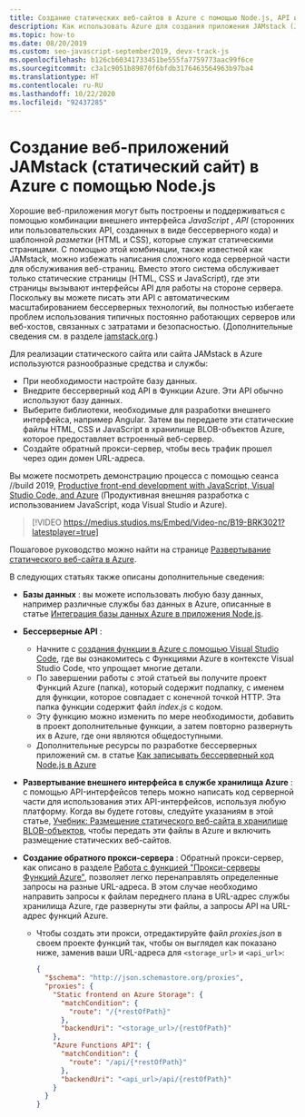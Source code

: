 ```yaml
---
title: Создание статических веб-сайтов в Azure с помощью Node.js, API и разметки
description: Как использовать Azure для создания приложения JAMstack (JavaScript, API и разметка)
ms.topic: how-to
ms.date: 08/20/2019
ms.custom: seo-javascript-september2019, devx-track-js
ms.openlocfilehash: b126cb60341733451be555fa7759773aac99f6ce
ms.sourcegitcommit: c3a1c9051b89870f6bfdb3176463564963b97ba4
ms.translationtype: HT
ms.contentlocale: ru-RU
ms.lasthandoff: 10/22/2020
ms.locfileid: "92437285"
---
```

# <a name="build-jamstack-static-site-web-apps-on-azure-with-nodejs"></a>Создание веб-приложений JAMstack (статический сайт) в Azure с помощью Node.js

Хорошие веб-приложения могут быть построены и поддерживаться с помощью комбинации внешнего интерфейса *JavaScript* , *API* (сторонних или пользовательских API, созданных в виде бессерверного кода) и шаблонной *разметки* (HTML и CSS), которые служат статическими страницами. С помощью этой комбинации, также известной как JAMstack, можно избежать написания сложного кода серверной части для обслуживания веб-страниц. Вместо этого система обслуживает только статические страницы (HTML, CSS и JavaScript), где эти страницы вызывают интерфейсы API для работы на стороне сервера. Поскольку вы можете писать эти API с автоматическим масштабированием бессерверных технологий, вы полностью избегаете проблем использования типичных постоянно работающих серверов или веб-хостов, связанных с затратами и безопасностью. (Дополнительные сведения см. в разделе [jamstack.org](https://jamstack.org/).)

Для реализации статического сайта или сайта JAMstack в Azure используются разнообразные средства и службы:

- При необходимости настройте базу данных.
- Внедрите бессерверный код API в Функции Azure. Эти API обычно используют базу данных.
- Выберите библиотеки, необходимые для разработки внешнего интерфейса, например Angular. Затем вы передаете эти статические файлы HTML, CSS и JavaScript в хранилище BLOB-объектов Azure, которое предоставляет встроенный веб-сервер.
- Создайте обратный прокси-сервер, чтобы весь трафик прошел через один домен URL-адреса.

Вы можете посмотреть демонстрацию процесса с помощью сеанса //build 2019, [Productive front-end development with JavaScript, Visual Studio Code, and Azure](https://azure.microsoft.com/resources/videos/build-2019-productive-front-end-development-with-javascript-visual-studio-code-and-azure/) (Продуктивная внешняя разработка с использованием JavaScript, кода Visual Studio и Azure).

> [!VIDEO https://medius.studios.ms/Embed/Video-nc/B19-BRK3021?latestplayer=true]

Пошаговое руководство можно найти на странице [Развертывание статического веб-сайта в Azure](../tutorial-vscode-static-website-node-01.md).

В следующих статьях также описаны дополнительные сведения:

- **Базы данных** : вы можете использовать любую базу данных, например различные службы баз данных в Azure, описанные в статье [Интеграция базы данных Azure в приложения Node.js](integrate-database.md).
  
- **Бессерверные API** :

  - Начните с [создания функции в Azure с помощью Visual Studio Code](../tutorial-vscode-serverless-node-01.md), где вы ознакомитесь с Функциями Azure в контексте Visual Studio Code, что упрощает многие детали.
  - По завершении работы с этой статьей вы получите проект Функций Azure (папка), который содержит подпапку, с именем для функции, которое совпадает с конечной точкой HTTP. Эта папка функции содержит файл *index.js* с кодом.
  - Эту функцию можно изменить по мере необходимости, добавить в проект дополнительные функции, а затем повторно развернуть их в Azure, где они являются общедоступными.
  - Дополнительные ресурсы по разработке бессерверных приложений см. в статье [Как записывать бессерверный код Node.js в Azure](develop-serverless-apps.md)

- **Развертывание внешнего интерфейса в службе хранилища Azure** : с помощью API-интерфейсов теперь можно написать код серверной части для использования этих API-интерфейсов, используя любую платформу. Когда вы будете готовы, следуйте указаниям в этой статье, [Учебник: Размещение статического веб-сайта в хранилище BLOB-объектов](/azure/storage/blobs/storage-blob-static-website-host), чтобы передать эти файлы в Azure и включить размещение статических веб-сайтов.

- **Создание обратного прокси-сервера** : Обратный прокси-сервер, как описано в разделе [Работа с функцией "Прокси-серверы Функций Azure"](/azure/azure-functions/functions-proxies), позволяет легко перенаправлять определенные запросы на разные URL-адреса. В этом случае необходимо направить запросы к файлам переднего плана в URL-адрес службы хранилища Azure, где развернуты эти файлы, а запросы API на URL-адрес функций Azure.

  - Чтобы создать эти прокси, отредактируйте файл *proxies.json* в своем проекте функций так, чтобы он выглядел как показано ниже, заменив ваши URL-адреса для `<storage_url>` и `<api_url>`:
  
    ```json
    {
      "$schema": "http://json.schemastore.org/proxies",
      "proxies": {
        "Static frontend on Azure Storage": {
          "matchCondition": {
            "route": "/{*restOfPath}"
          },
          "backendUri": "<storage_url>/{restOfPath}"
        },
        "Azure Functions API": {
          "matchCondition": {
            "route": "/api/{*restOfPath}"
          },
          "backendUri": "<api_url>/api/{restOfPath}"
        }
      }
    }
    ```
